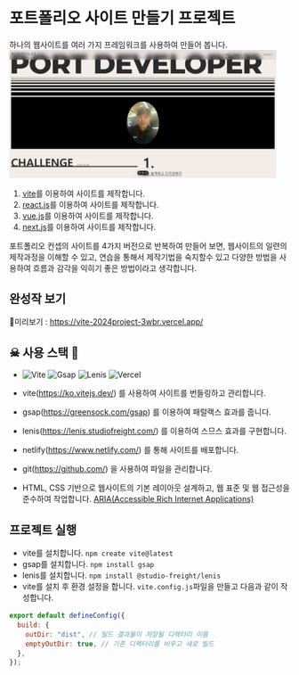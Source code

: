 # 포트폴리오 사이트 만들기 프로젝트

하나의 웹사이트를 여러 가지 프레임워크를 사용하여 만들어 봅니다.
<img src="./src/assets/img/main.png" alt="커버이미지" width="480" />

1. [vite](https://ko.vitejs.dev/)를 이용하여 사이트를 제작합니다.
2. [react.js](https://ko.legacy.reactjs.org/)를 이용하여 사이트를 제작합니다.
3. [vue.js](https://ko.vuejs.org/)를 이용하여 사이트를 제작합니다.
4. [next.js](https://nextjs.org/)를 이용하여 사이트를 제작합니다.

포트폴리오 컨셉의 사이트를 4가지 버전으로 반복하여 만들어 보면, 웹사이트의 일련의 제작과정을
이해할 수 있고, 연습을 통해서 제작기법을 숙지할수 있고 다양한 방법을 사용하여
흐름과 감각을 익히기 좋은 방법이라고 생각합니다.

## 완성작 보기

🐠미리보기 : https://vite-2024project-3wbr.vercel.app/

## ☠ 사용 스택 👻

- ![Vite](https://img.shields.io/badge/-Vite-black?style=flat-square&logo=Vite&logoColor=white)
  ![Gsap](https://img.shields.io/badge/-Gsap-tomato?style=flat-rounded&logo=Gsap)
  ![Lenis](https://img.shields.io/badge/-Lenis-royalblue?style=flat-rounded&logo=Lenis&logoColor=white)
  ![Vercel](https://img.shields.io/badge/-Vercel-black?style=flat-square&logo=Vercel)

- vite(https://ko.vitejs.dev/) 를 사용하여 사이트를 번들링하고 관리합니다.
- gsap(https://greensock.com/gsap) 를 이용하여 패럴랙스 효과를 줍니다.
- lenis(https://lenis.studiofreight.com/) 를 이용하여 스므스 효과를 구현합니다.
- netlify(https://www.netlify.com/) 를 통해 사이트를 배포합니다.
- git(https://github.com/) 을 사용하여 파일을 관리합니다.
- HTML, CSS 기반으로 웹사이트의 기본 레이아웃 설계하고, 웹 표준 및 웹 접근성을 준수하여 작업합니다. [ARIA(Accessible Rich Internet Applications)](https://developer.mozilla.org/en-US/docs/Web/Accessibility/ARIA/Roles)

## 프로젝트 실행

- vite를 설치합니다. `npm create vite@latest`
- gsap를 설치합니다. `npm install gsap`
- lenis를 설치합니다. `npm install @studio-freight/lenis`
- vite를 설치 후 환경 설정을 합니다. `vite.config.js`파일을 만들고 다음과 같이 작성합니다.

```javascript
export default defineConfig({
  build: {
    outDir: "dist", // 빌드 결과물이 저장될 디렉터리 이름
    emptyOutDir: true, // 기존 디렉터리를 비우고 새로 빌드
  },
});
```
